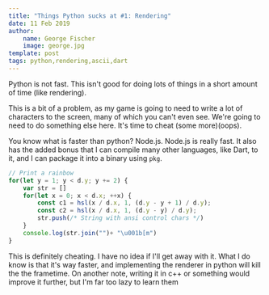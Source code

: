 ```yaml
---
title: "Things Python sucks at #1: Rendering"
date: 11 Feb 2019
author:
    name: George Fischer
    image: george.jpg
template: post
tags: python,rendering,ascii,dart
---
```

Python is not fast. This isn't good for doing lots of things in a short amount of time (like rendering).

This is a bit of a problem, as my game is going to need to write a lot of characters to the screen, many of which you can't even see. We're going to need to do something else here. It's time to cheat (some more)(oops).

You know what is faster than python? Node.js. Node.js is really fast. It also has the added bonus that I can compile many other languages, like Dart, to it, and I can package it into a binary using `pkg`. 

```js
// Print a rainbow
for(let y = 1; y < d.y; y += 2) {
	var str = []
	for(let x = 0; x < d.x; ++x) {
		const c1 = hsl(x / d.x, 1, (d.y - y + 1) / d.y);
		const c2 = hsl(x / d.x, 1, (d.y - y) / d.y);
		str.push(/* String with ansi control chars */)
	}
	console.log(str.join("")+ "\u001b[m")
}
```

This is definitely cheating. I have no idea if I'll get away with it. What I do know is that it's way faster, and implementing the renderer in python will kill the the frametime. On another note, writing it in c++ or something would improve it further, but I'm far too lazy to learn them